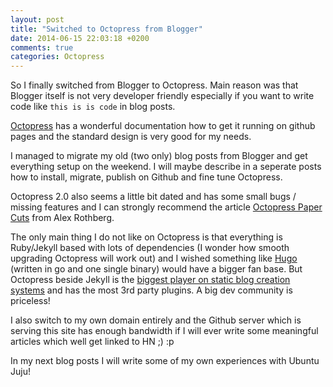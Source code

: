 ```yaml
---
layout: post
title: "Switched to Octopress from Blogger"
date: 2014-06-15 22:03:18 +0200
comments: true
categories: Octopress
---
```

So I finally switched from Blogger to Octopress. Main reason was that Blogger
itself is not very developer friendly especially if you want to write code like
`this is is code` in blog posts.

[Octopress](http://octopress.org/) has a wonderful documentation how to get it
running on github pages and the standard design is very good for my needs.

I managed to migrate my old (two only) blog posts from Blogger and get
everything setup on the weekend. I will maybe describe in a seperate posts how
to install, migrate, publish on Github and fine tune Octopress.

Octopress 2.0 also seems a little bit dated and has some small bugs / missing
features and I can strongly recommend the article
[Octopress Paper Cuts](http://blog.alexrothberg.com/2014/05/14/octopress-paper-cuts/)
from Alex Rothberg.

The only main thing I do not like on Octopress is that everything is Ruby/Jekyll
based with lots of dependencies (I wonder how smooth upgrading Octopress will
work out) and I wished something like [Hugo](http://hugo.spf13.com/) (written in
go and one single binary) would have a bigger fan base. But Octopress beside
Jekyll is the [biggest player on static blog creation systems](http://www.staticgen.com/)
and has the most 3rd party plugins. A big dev community is priceless!

I also switch to my own domain entirely and the Github server which is serving
this site has enough bandwidth if I will ever write some meaningful articles
which well get linked to HN ;) :p

In my next blog posts I will write some of my own experiences with Ubuntu Juju!